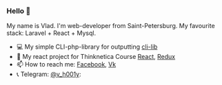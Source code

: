 ### Hello 👋

My name is Vlad. I'm web-developer from Saint-Petersburg. My favourite stack: Laravel + React + Mysql.

- 💻 My simple CLI-php-library for outputting [cli-lib](https://github.com/h001y/cli-php-library)
- 🌱 My react project for Thinknetica Course [React](https://github.com/h001y/react-course), [Redux](https://github.com/h001y/redux_practice)
- 📫 How to reach me: [Facebook](https://www.facebook.com/profile.php?id=100004494829430), [Vk](https://vk.com/holly92)
- :telephone_receiver: Telegram: [@v_h001y](https://t.me/v_h001y): 
<!--
**h001y/h001y** is a ✨ _special_ ✨ repository because its `README.md` (this file) appears on your GitHub profile.

Here are some ideas to get you started:


- 👯 I’m looking to collaborate on ...
- 🤔 I’m looking for help with ...
- 💬 Ask me about ...
- 📫 How to reach me: ...
- 😄 Pronouns: ...
- ⚡ Fun fact: ...
-->
